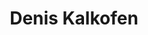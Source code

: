 ---
layout: team-member
first_name: Denis
last_name: Kalkofen
title: "Denis Kalkofen"
key: kalkofen
permalink: /persons/kalkofen/
role: alumni
email: kalkofen@icg.tugraz.at
image: /assets/images/team/kalkofen.jpg
organization: Graz University of Technology
position:
website: http://www.icg.tugraz.at/Members/author/denis/
---
